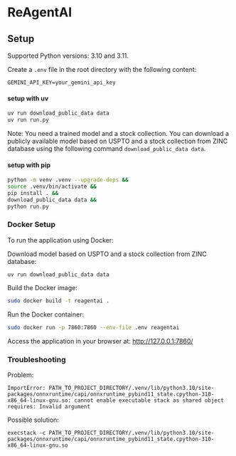 # ReAgentAI

## Setup
Supported Python versions: 3.10 and 3.11.

Create a `.env` file in the root directory with the following content:
```env
GEMINI_API_KEY=your_gemini_api_key
```

#### setup with uv
```sh
uv run download_public_data data 
uv run run.py
```
Note: You need a trained model and a stock collection. You can download a publicly available model based on USPTO and a stock
collection from ZINC database using the following command `download_public_data data`.
#### setup with pip
```sh
python -m venv .venv --upgrade-deps &&
source .venv/bin/activate &&
pip install . &&
download_public_data data &&
python run.py
```

### Docker Setup
To run the application using Docker:

Download model based on USPTO and a stock collection from ZINC database:
```shell
uv run download_public_data data
```
Build the Docker image:
```sh
sudo docker build -t reagentai .
```
Run the Docker container:
```sh
sudo docker run -p 7860:7860 --env-file .env reagentai
```
Access the application in your browser at: http://127.0.0.1:7860/



### Troubleshooting
Problem:
```
ImportError: PATH_TO_PROJECT_DIRECTORY/.venv/lib/python3.10/site-packages/onnxruntime/capi/onnxruntime_pybind11_state.cpython-310-x86_64-linux-gnu.so: cannot enable executable stack as shared object requires: Invalid argument
```
Possible solution:
```
execstack -c PATH_TO_PROJECT_DIRECTORY/.venv/lib/python3.10/site-packages/onnxruntime/capi/onnxruntime_pybind11_state.cpython-310-x86_64-linux-gnu.so
```
